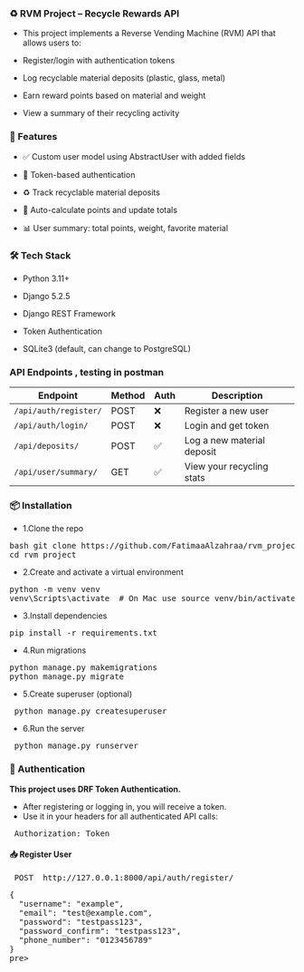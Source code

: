 ### ♻️ RVM Project – Recycle Rewards API
- This project implements a Reverse Vending Machine (RVM) API that allows users to:

- Register/login with authentication tokens

- Log recyclable material deposits (plastic, glass, metal)

- Earn reward points based on material and weight

- View a summary of their recycling activity

### 🚀 Features
- ✅ Custom user model using AbstractUser with added fields

- 🔐 Token-based authentication

- ♻️ Track recyclable material deposits

- 🏅 Auto-calculate points and update totals

- 📊 User summary: total points, weight, favorite material


### 🛠 Tech Stack
- Python 3.11+

- Django 5.2.5

- Django REST Framework

- Token Authentication

- SQLite3 (default, can change to PostgreSQL)


### API Endpoints , testing in postman 

| Endpoint                | Method | Auth | Description                  |
|-------------------------|--------|------|------------------------------|
| `/api/auth/register/`  | POST   | ❌   | Register a new user          |
| `/api/auth/login/`     | POST   | ❌   | Login and get token          |
| `/api/deposits/`       | POST   | ✅   | Log a new material deposit   |
| `/api/user/summary/`   | GET    | ✅   | View your recycling stats    |


### 📦 Installation
- 1.Clone the repo
<pre lang="markdown">bash git clone https://github.com/FatimaaAlzahraa/rvm_project.git 
cd rvm_project </pre>

- 2.Create and activate a virtual environment
<pre lang="markdown">python -m venv venv
venv\Scripts\activate  # On Mac use source venv/bin/activate </pre>

- 3.Install dependencies
<pre lang="markdown">pip install -r requirements.txt </pre>

- 4.Run migrations
<pre lang="markdown">python manage.py makemigrations
python manage.py migrate </pre>

- 5.Create superuser (optional)
<pre lang="markdown"> python manage.py createsuperuser </pre>

- 6.Run the server
<pre lang="markdown"> python manage.py runserver </pre>

### 🔐 Authentication
**This project uses DRF Token Authentication.** 
- After registering or logging in, you will receive a token.
- Use it in your headers for all authenticated API calls:
<pre lang="markdown"> Authorization: Token <your_token_here> </pre>

#### 📥 Register User
<pre lang="markdown"> POST  http://127.0.0.1:8000/api/auth/register/ </pre>

<pre lang="markdown">
{
  "username": "example",
  "email": "test@example.com",
  "password": "testpass123",
  "password_confirm": "testpass123",
  "phone_number": "0123456789"
}
pre>